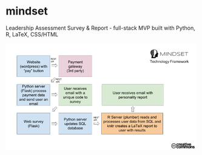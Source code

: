 # mindset
Leadership Assessment Survey &amp; Report - full-stack MVP built with Python, R, LaTeX, CSS/HTML

![Architecture](https://github.com/marcelotournier/mindset/raw/master/Mindset%20-%20Architecture.png) 
